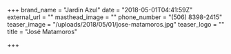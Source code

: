 +++
brand_name = "Jardin Azul"
date = "2018-05-01T04:41:59Z"
external_url = ""
masthead_image = ""
phone_number = "(506) 8398-2415"
teaser_image = "/uploads/2018/05/01/jose-matamoros.jpg"
teaser_logo = ""
title = "José Matamoros"

+++
